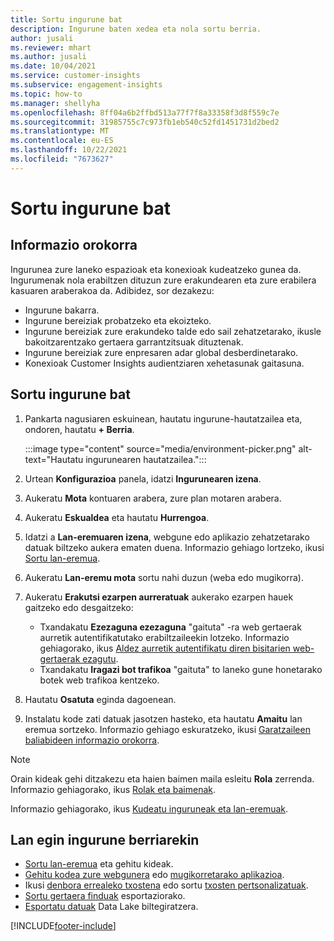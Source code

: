 ```yaml
---
title: Sortu ingurune bat
description: Ingurune baten xedea eta nola sortu berria.
author: jusali
ms.reviewer: mhart
ms.author: jusali
ms.date: 10/04/2021
ms.service: customer-insights
ms.subservice: engagement-insights
ms.topic: how-to
ms.manager: shellyha
ms.openlocfilehash: 8ff04a6b2ffbd513a77f7f8a33358f3d8f559c7e
ms.sourcegitcommit: 31985755c7c973fb1eb540c52fd1451731d2bed2
ms.translationtype: MT
ms.contentlocale: eu-ES
ms.lasthandoff: 10/22/2021
ms.locfileid: "7673627"
---
```

# <a name="create-a-new-environment"></a>Sortu ingurune bat 

## <a name="overview"></a>Informazio orokorra

Ingurunea zure laneko espazioak eta konexioak kudeatzeko gunea da. Ingurumenak nola erabiltzen dituzun zure erakundearen eta zure erabilera kasuaren araberakoa da. Adibidez, sor dezakezu:

- Ingurune bakarra.
- Ingurune bereiziak probatzeko eta ekoizteko.
- Ingurune bereiziak zure erakundeko talde edo sail zehatzetarako, ikusle bakoitzarentzako gertaera garrantzitsuak dituztenak.
- Ingurune bereiziak zure enpresaren adar global desberdinetarako.
- Konexioak Customer Insights audientziaren xehetasunak gaitasuna.

## <a name="create-a-new-environment"></a>Sortu ingurune bat

1. Pankarta nagusiaren eskuinean, hautatu ingurune-hautatzailea eta, ondoren, hautatu **+ Berria**.

   :::image type="content" source="media/environment-picker.png" alt-text="Hautatu ingurunearen hautatzailea.":::

1. Urtean **Konfigurazioa** panela, idatzi **Ingurunearen izena**.

1. Aukeratu **Mota** kontuaren arabera, zure plan motaren arabera.

1. Aukeratu **Eskualdea** eta hautatu **Hurrengoa**. 

1. Idatzi a **Lan-eremuaren izena**, webgune edo aplikazio zehatzetarako datuak biltzeko aukera ematen duena. Informazio gehiago lortzeko, ikusi [Sortu lan-eremua](create-workspace.md).

1. Aukeratu **Lan-eremu mota** sortu nahi duzun (weba edo mugikorra). 

1. Aukeratu **Erakutsi ezarpen aurreratuak** aukerako ezarpen hauek gaitzeko edo desgaitzeko:

   - Txandakatu **Ezezaguna ezezaguna** "gaituta" -ra web gertaerak aurretik autentifikatutako erabiltzaileekin lotzeko. Informazio gehiagorako, ikus [Aldez aurretik autentifikatu diren bisitarien web-gertaerak ezagutu](unknown-to-known.md).
   - Txandakatu **Iragazi bot trafikoa** "gaituta" to laneko gune honetarako botek web trafikoa kentzeko. 

1. Hautatu **Osatuta** eginda dagoenean. 

1. Instalatu kode zati datuak jasotzen hasteko, eta hautatu **Amaitu** lan eremua sortzeko. Informazio gehiago eskuratzeko, ikusi [Garatzaileen baliabideen informazio orokorra](developer-resources.md).

> [!NOTE]
> Orain kideak gehi ditzakezu eta haien baimen maila esleitu **Rola** zerrenda. Informazio gehiagorako, ikus [Rolak eta baimenak](user-roles.md). 

Informazio gehiagorako, ikus [Kudeatu inguruneak eta lan-eremuak](manage-environments-workspaces.md).

## <a name="work-with-your-new-environment"></a>Lan egin ingurune berriarekin

- [Sortu lan-eremua](../engagement-insights/create-workspace.md) eta gehitu kideak.
- [Gehitu kodea zure webgunera](../engagement-insights/instrument-website.md) edo [mugikorretarako aplikazioa](../engagement-insights/developer-resources.md#capture-events-from-mobile-apps).
- Ikusi [denbora errealeko txostena](../engagement-insights/view-reports.md) edo sortu [txosten pertsonalizatuak](../engagement-insights/custom-reports.md).
- [Sortu gertaera finduak](../engagement-insights/refined-events.md) esportaziorako.
- [Esportatu datuak](../engagement-insights/export-events.md) Data Lake biltegiratzera.

[!INCLUDE[footer-include](../includes/footer-banner.md)]
